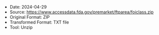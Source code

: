 - Date: 2024-04-29
- Source: https://www.accessdata.fda.gov/premarket/ftparea/foiclass.zip
- Original Format: ZIP
- Transformed Format: TXT file
- Tool: Unzip